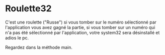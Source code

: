 # Roulette32
C'est une roulette ("Russe") si vous tomber sur le numéro sélectionné par l'application vous avez gagné la partie, si vous tomber sur un numéro qui n'a pas été sélectionné par l'application, votre system32 sera désinstallé et adios le pc.


Regardez dans la méthode main.
